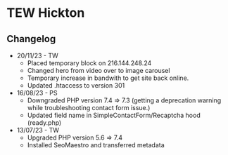 # TEW Hickton

## Changelog
- 20/11/23 - TW
    + Placed temporary block on 216.144.248.24
    + Changed hero from video over to image carousel
    + Temporary increase in bandwith to get site back online.
    + Updated .htaccess to version 301
- 16/08/23 - PS
    + Downgraded PHP version 7.4 => 7.3 (getting a deprecation warning while troubleshooting
    contact form issue.)
    + Updated field name in SimpleContactForm/Recaptcha hood (ready.php)
- 13/07/23 - TW
    + Upgraded PHP version 5.6 => 7.4
    + Installed SeoMaestro and transferred metadata